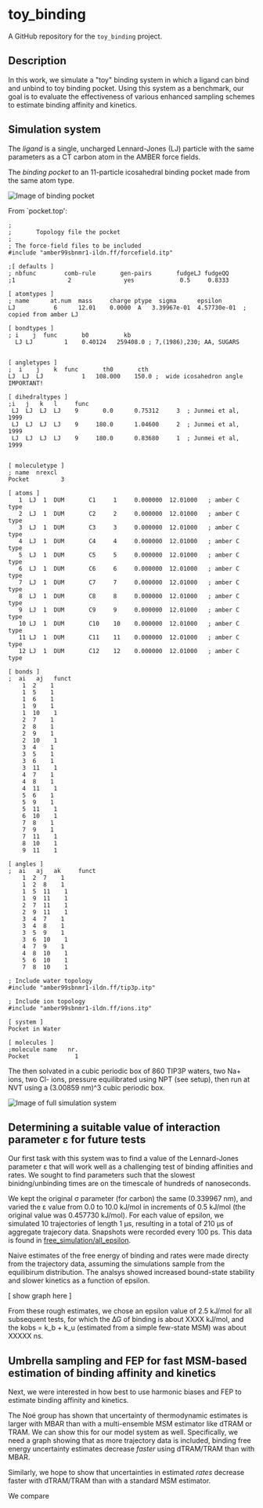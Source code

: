 # toy_binding

A GitHub repository for the `toy_binding` project.  

## Description

In this work, we simulate a "toy" binding system in which a ligand can bind and unbind to toy binding pocket. Using this system as a benchmark, our goal is to evaluate the effectiveness of various enhanced sampling schemes to estimate binding affinity and kinetics.

## Simulation system

The *ligand* is a single, uncharged Lennard-Jones (LJ) particle with the same parameters as a CT carbon atom in the AMBER force fields.

The *binding pocket* to an 11-particle icosahedral binding pocket made from the same atom type.

![Image of binding pocket](system-setup/pocket-visualize.png)


From `pocket.top':
```
;
;       Topology file the pocket
;
; The force-field files to be included
#include "amber99sbnmr1-ildn.ff/forcefield.itp"

;[ defaults ]
; nbfunc        comb-rule       gen-pairs       fudgeLJ fudgeQQ
;1               2               yes             0.5     0.8333

[ atomtypes ]
; name      at.num  mass     charge ptype  sigma      epsilon
LJ           6      12.01    0.0000  A   3.39967e-01  4.57730e-01  ; copied from amber LJ

[ bondtypes ]
; i    j  func       b0          kb
  LJ LJ         1    0.40124   259408.0 ; 7,(1986),230; AA, SUGARS


[ angletypes ]
;  i    j    k  func       th0       cth
LJ  LJ  LJ           1   108.000    150.0 ;  wide icosahedron angle IMPORTANT!

[ dihedraltypes ]
;i   j   k   l     func
 LJ  LJ  LJ  LJ    9       0.0      0.75312     3  ; Junmei et al, 1999
 LJ  LJ  LJ  LJ    9     180.0      1.04600     2  ; Junmei et al, 1999
 LJ  LJ  LJ  LJ    9     180.0      0.83680     1  ; Junmei et al, 1999


[ moleculetype ]
; name  nrexcl
Pocket         3

[ atoms ]
   1  LJ  1  DUM       C1     1     0.000000  12.01000   ; amber C  type
   2  LJ  1  DUM       C2     2     0.000000  12.01000   ; amber C  type
   3  LJ  1  DUM       C3     3     0.000000  12.01000   ; amber C  type
   4  LJ  1  DUM       C4     4     0.000000  12.01000   ; amber C  type
   5  LJ  1  DUM       C5     5     0.000000  12.01000   ; amber C  type
   6  LJ  1  DUM       C6     6     0.000000  12.01000   ; amber C  type
   7  LJ  1  DUM       C7     7     0.000000  12.01000   ; amber C  type
   8  LJ  1  DUM       C8     8     0.000000  12.01000   ; amber C  type
   9  LJ  1  DUM       C9     9     0.000000  12.01000   ; amber C  type
   10 LJ  1  DUM       C10    10    0.000000  12.01000   ; amber C  type
   11 LJ  1  DUM       C11    11    0.000000  12.01000   ; amber C  type
   12 LJ  1  DUM       C12    12    0.000000  12.01000   ; amber C  type

[ bonds ]
;  ai   aj   funct   
    1  2    1
    1  5    1
    1  6    1
    1  9    1
    1  10    1
    2  7    1
    2  8    1
    2  9    1
    2  10    1
    3  4    1
    3  5    1
    3  6    1
    3  11    1
    4  7    1
    4  8    1
    4  11    1
    5  6    1
    5  9    1
    5  11    1
    6  10    1
    7  8    1
    7  9    1
    7  11    1
    8  10    1
    9  11    1

[ angles ]
;  ai   aj   ak     funct   
    1  2  7    1
    1  2  8    1
    1  5  11    1
    1  9  11    1
    2  7  11    1
    2  9  11    1
    3  4  7    1
    3  4  8    1
    3  5  9    1
    3  6  10    1
    4  7  9    1
    4  8  10    1
    5  6  10    1
    7  8  10    1

; Include water topology
#include "amber99sbnmr1-ildn.ff/tip3p.itp"

; Include ion topology
#include "amber99sbnmr1-ildn.ff/ions.itp"

[ system ]
Pocket in Water

[ molecules ]
;molecule name   nr.
Pocket             1
```

The then solvated in a cubic periodic box of 860 TIP3P waters, two Na+ ions, two Cl- ions, pressure equilibrated using NPT (see setup), then run at NVT using a (3.00859 nm)^3 cubic periodic box.

![Image of full simulation system](system-setup/water-ion-box.png)


## Determining a suitable value of interaction parameter ε for future tests

Our first task with this system was to find a value of the Lennard-Jones parameter ε that will work well as a challenging test of binding affinities and rates.   We sought to find parameters such that the slowest binidng/unbinding times are on the timescale of hundreds of nanoseconds. 

We kept the original σ parameter (for carbon) the same (0.339967 nm), and varied the ε value from 0.0 to 10.0 kJ/mol in increments of 0.5 kJ/mol (the original value was 0.457730 kJ/mol).  For each value of epsilon, we simulated 10 trajectories of length 1 µs, resulting in a total of 210 µs of aggregate trajecory data.  Snapshots were recorded every 100 ps.  This data is found in  [free_simulation/all_epsilon](https://github.com/yunhuige/toy_binding/tree/master/free_simulation/all_epsilon).

Naive estimates of the free energy of binding and rates were made directy from the trajectory data, assuming the simulations sample from the equilibirum distribution.  The analsys showed increased bound-state stability and slower kinetics as a function of epsilon.

[ show graph  here ]

From these rough estimates, we chose an epsilon value of 2.5 kJ/mol for all subsequent tests, for which the ∆G of binding is about XXXX kJ/mol, and the kobs = k_b + k_u (estimated from a simple few-state MSM) was about XXXXX ns.

## Umbrella sampling and FEP for fast MSM-based estimation of binding affinity and kinetics

Next, we were interested in how best to use harmonic biases and FEP to estimate binding affinity and kinetics.

The Noé group has shown that uncertainty of thermodynamic estimates is larger with MBAR than with a multi-ensemble MSM estimator like dTRAM or TRAM.  We can show this for our model system as well.  Specifically, we need a graph showing that as more trajectory data is included, binding free energy uncertainty estimates decrease *faster* using dTRAM/TRAM than with MBAR.

Similarly, we hope to show that uncertainties in estimated *rates* decrease faster with dTRAM/TRAM than with a standard MSM estimator.







We compare 











